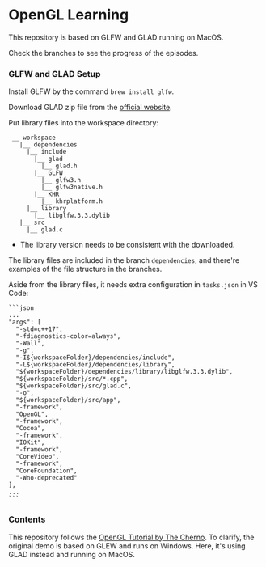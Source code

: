 # OpenGL Learning

This repository is based on GLFW and GLAD running on MacOS. 

Check the branches to see the progress of the episodes.

### GLFW and GLAD Setup

Install GLFW by the command `brew install glfw`.

Download GLAD zip file from the [official website](https://glad.dav1d.de).

Put library files into the workspace directory:
```
 __ workspace
   |__ dependencies
     |__ include
       |__ glad
         |__ glad.h
       |__ GLFW
         |__ glfw3.h
         |__ glfw3native.h
       |__ KHR
         |__ khrplatform.h
     |__ library
       |__ libglfw.3.3.dylib
   |__ src
     |__ glad.c
```
* The library version needs to be consistent with the downloaded.

The library files are included in the branch `dependencies`, and there're examples of the file structure in the branches.

Aside from the library files, it needs extra configuration in `tasks.json` in VS Code:

    ```json
    ...
    "args": [
      "-std=c++17",
      "-fdiagnostics-color=always",
      "-Wall",
      "-g",
      "-I${workspaceFolder}/dependencies/include",
      "-L${workspaceFolder}/dependencies/library",
      "${workspaceFolder}/dependencies/library/libglfw.3.3.dylib",
      "${workspaceFolder}/src/*.cpp",
      "${workspaceFolder}/src/glad.c",
      "-o",
      "${workspaceFolder}/src/app",
      "-framework",
      "OpenGL",
      "-framework",
      "Cocoa",
      "-framework",
      "IOKit",
      "-framework",
      "CoreVideo",
      "-framework",
      "CoreFoundation",
      "-Wno-deprecated"
    ],
    ...
    ```

### Contents

This repository follows the [OpenGL Tutorial by The Cherno](https://www.youtube.com/watch?v=W3gAzLwfIP0&list=PLlrATfBNZ98foTJPJ_Ev03o2oq3-GGOS2). To clarify, the original demo is based on GLEW and runs on Windows. Here, it's using GLAD instead and running on MacOS.
